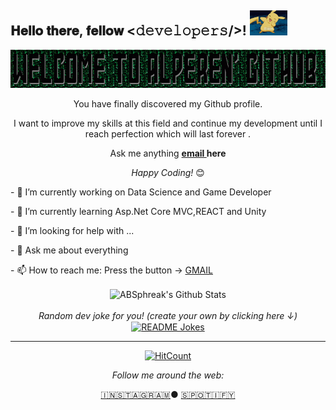 
<h2> 𝐇𝐞𝐥𝐥𝐨 𝐭𝐡𝐞𝐫𝐞, 𝐟𝐞𝐥𝐥𝐨𝐰 <𝚍𝚎𝚟𝚎𝚕𝚘𝚙𝚎𝚛𝚜/>! <img src="https://github.com/alperenksar/Gifs/blob/main/hi.gif" width="60px"></h2>
</div>

<div align="center" width="50">

<img src="https://github.com/alperenksar/Gifs/blob/main/matG9VMO.gif" width="756" height="61"/>

</div>


<div align="center">

You have finally discovered my Github profile. <br>
  
I want to improve my skills at this field and continue my development  until I reach perfection which will last forever .<br>
  
Ask me anything <a href="mailto:alperenksar@gmail.com"><b>email </b></a><b>here</b></a><br>

<i>Happy Coding!</i> 😊

</div>
<div >
<p>- 🔭 I’m currently working on Data Science and Game Developer</p>
<p>- 🌱 I’m currently learning Asp.Net Core MVC,REACT and  Unity </p>
<p>- 🤔 I’m looking for help with ...</p>
<p>- 💬 Ask me about everything</p>
<p>- 📫 How to reach me: Press the button → <a href="mailto:alperenksar@gmail.com" target="_blank">GMAIL </a></p> 
</div>


<div align="center">

<img align="center" src="https://github-readme-stats.vercel.app/api?username=alperenksar&include_all_commits=true&count_private=true&show_icons=true&line_height=20&title_color=7A7ADB&icon_color=2234AE&text_color=D3D3D3&bg_color=0,000000,130F40" alt="ABSphreak's Github Stats">

</br>
</br>
<i>Random dev joke for you! (create your own by clicking here ↓)</i><br>
<a href="https://readme-jokes.vercel.app"><img align="center" src="https://readme-jokes.vercel.app/api" alt="README Jokes"></a>

---
[![HitCount](http://hits.dwyl.com/alperenksar/alperenksar.svg)](http://hits.dwyl.com/alperenksar/alperenksar)

<i>Follow me around the web:</i><br>

  <a target="_blank" href="https://www.instagram.com/alperenksar/">🇮​🇳​🇸​🇹​🇦​🇬​🇷​🇦​🇲​</a> ●
  <a target="_blank" href="https://open.spotify.com/user/0170agi99s5hh187g7mtz245b">🇸​🇵​🇴​🇹​🇮​🇫​🇾​</a>


</div>







